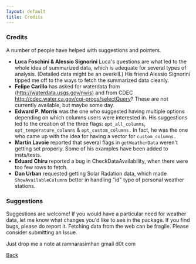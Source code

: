 ```yaml
---
layout: default
title: Credits
---
```

	
<h3>
<a name="credits" class="anchor" href="#credits"><span class="octicon octicon-link"></span></a>Credits</h3>

<p>A number of people have helped with suggestions and pointers.</p>

- **Luca Foschini &amp; Alessio Signorini** Luca's questions are what led to the whole idea of summarized data, which is adequate for several types of analysis. (Detailed data might be an overkill.) His friend Alessio Signorini tipped me off to the ways to fetch the summarized data cleanly. 
- **Felipe Carillo** has asked for waterdata from [(http://waterdata.usgs.gov/nwis)](http://waterdata.usgs.gov/nwis) and from CDEC http://cdec.water.ca.gov/cgi-progs/selectQuery? These are not currently available, but maybe some day.
- **Edward P. Morris** was the one who suggested having multiple options depending on which columns users were interested in. His suggestions 
led to the creation of the three flags: `opt_all_columns`, `opt_temperature_colunns` & `opt_custom_columns.` In fact, he was the one who 
came up with the idea for having a vector for `custom_columns.`
- **Martin Lavoie** reported that several flags in `getWeatherData` weren't getting set properly. Some of his examples have been added to insts/tests.
- **Eduard Chiru** reported a bug in CheckDataAvailability, when there were too few rows to fetch.
- **Dan Urban** requested getting Solar Radation data, which made `ShowAvailableColumns` better in handling "id" type of personal weather stations.


<h3>
		<a name="suggestions" class="anchor" href="#suggestions"><span class="octicon octicon-link"></span></a>Suggestions</h3>

Suggestions are welcome! If you would have a particular need for weather data,
let me know what changes you'd like to see in the package. If you find bugs, please do report it. Fetching data from the web can be fragile. Please consider submitting an Issue.

Just drop me a note at ramnarasimhan <AT> gmail d0t com

[Back](index.html)
